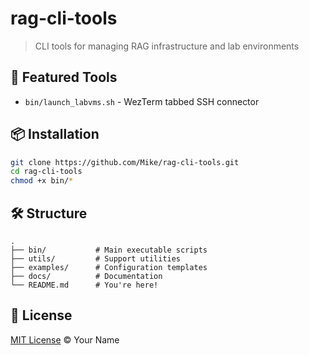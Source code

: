 # rag-cli-tools

> CLI tools for managing RAG infrastructure and lab environments

## 🚀 Featured Tools
- `bin/launch_labvms.sh` - WezTerm tabbed SSH connector


## 📦 Installation
```bash
git clone https://github.com/Mike/rag-cli-tools.git
cd rag-cli-tools
chmod +x bin/*
```

## 🛠️ Structure
```
.
├── bin/           # Main executable scripts
├── utils/         # Support utilities
├── examples/      # Configuration templates
├── docs/          # Documentation
└── README.md      # You're here!
```

## 📜 License
[MIT License](LICENSE) © Your Name

